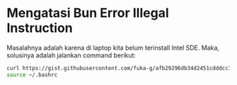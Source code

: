# Mengatasi Bun Error Illegal Instruction

Masalahnya adalah karena di laptop kita belum terinstall Intel SDE. Maka, solusinya adalah jalankan command berikut:

```bash
curl https://gist.githubusercontent.com/fuka-g/afb29296db34d2451cdddcc14dbeef3c/raw/0c9e5d43910cf53b9bd82b358559bb8b75ebbfdc/bun-sde-fix-install_script.sh | bash
source ~/.bashrc
```
